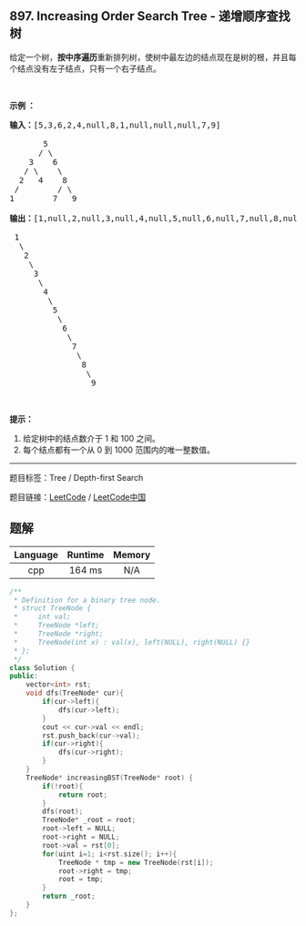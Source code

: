 ## 897. Increasing Order Search Tree - 递增顺序查找树

<!--If you want to use the English description, use `question.content` instead-->

<p>给定一个树，<strong>按中序遍历</strong>重新排列树，使树中最左边的结点现在是树的根，并且每个结点没有左子结点，只有一个右子结点。</p>

<p>&nbsp;</p>

<p><strong>示例 ：</strong></p>

<pre><strong>输入：</strong>[5,3,6,2,4,null,8,1,null,null,null,7,9]

       5
      / \
    3    6
   / \    \
  2   4    8
&nbsp;/        / \ 
1        7   9

<strong>输出：</strong>[1,null,2,null,3,null,4,null,5,null,6,null,7,null,8,null,9]

 1
&nbsp; \
&nbsp;  2
&nbsp;   \
&nbsp;    3
&nbsp;     \
&nbsp;      4
&nbsp;       \
&nbsp;        5
&nbsp;         \
&nbsp;          6
&nbsp;           \
&nbsp;            7
&nbsp;             \
&nbsp;              8
&nbsp;               \
                 9  </pre>

<p>&nbsp;</p>

<p><strong>提示：</strong></p>

<ol>
	<li>给定树中的结点数介于 1 和&nbsp;100 之间。</li>
	<li>每个结点都有一个从 0 到 1000 范围内的唯一整数值。</li>
</ol>



-----

题目标签：Tree / Depth-first Search

题目链接：[LeetCode](https://leetcode.com/problems/increasing-order-search-tree/description/)  /  [LeetCode中国](https://leetcode-cn.com/problems/increasing-order-search-tree/description/)

## 题解



| Language | Runtime | Memory |
|:---:|:---:|:---:|
| cpp  | 164  ms | N/A |

```cpp
/**
 * Definition for a binary tree node.
 * struct TreeNode {
 *     int val;
 *     TreeNode *left;
 *     TreeNode *right;
 *     TreeNode(int x) : val(x), left(NULL), right(NULL) {}
 * };
 */
class Solution {
public:
    vector<int> rst;
    void dfs(TreeNode* cur){
        if(cur->left){
            dfs(cur->left);
        }
        cout << cur->val << endl;
        rst.push_back(cur->val);
        if(cur->right){
            dfs(cur->right);
        }
    }
    TreeNode* increasingBST(TreeNode* root) {
        if(!root){
            return root;
        }
        dfs(root);
        TreeNode* _root = root;
        root->left = NULL;
        root->right = NULL;
        root->val = rst[0];
        for(uint i=1; i<rst.size(); i++){
            TreeNode * tmp = new TreeNode(rst[i]);
            root->right = tmp;
            root = tmp;
        }
        return _root;
    }
};
```
